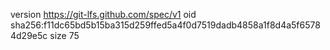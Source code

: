version https://git-lfs.github.com/spec/v1
oid sha256:f11dc65bd5b15ba315d259ffed5a4f0d7519dadb4858a1f8d4a5f65784d29e5c
size 75
